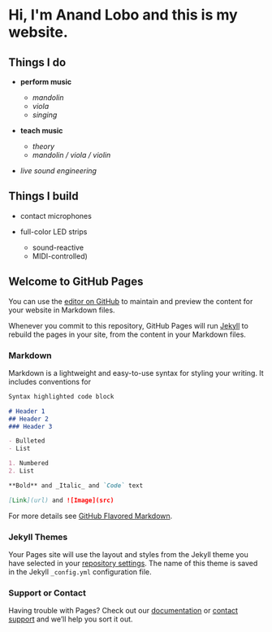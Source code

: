 # Hi, I'm Anand Lobo and this is my website.

## Things I do

- **perform music**
  - _mandolin_
  - _viola_
  - _singing_

- **teach music**
  - _theory_
  - _mandolin / viola / violin_

- _live sound engineering_

## Things I build

- contact microphones

- full-color LED strips
  - sound-reactive
  - MIDI-controlled)

## Welcome to GitHub Pages

You can use the [editor on GitHub](https://github.com/ohnoitsalobo/ohnoitsalobo.github.io/edit/master/README.md) to maintain and preview the content for your website in Markdown files.

Whenever you commit to this repository, GitHub Pages will run [Jekyll](https://jekyllrb.com/) to rebuild the pages in your site, from the content in your Markdown files.

### Markdown

Markdown is a lightweight and easy-to-use syntax for styling your writing. It includes conventions for

```markdown
Syntax highlighted code block

# Header 1
## Header 2
### Header 3

- Bulleted
- List

1. Numbered
2. List

**Bold** and _Italic_ and `Code` text

[Link](url) and ![Image](src)
```

For more details see [GitHub Flavored Markdown](https://guides.github.com/features/mastering-markdown/).

### Jekyll Themes

Your Pages site will use the layout and styles from the Jekyll theme you have selected in your [repository settings](https://github.com/ohnoitsalobo/ohnoitsalobo.github.io/settings). The name of this theme is saved in the Jekyll `_config.yml` configuration file.

### Support or Contact

Having trouble with Pages? Check out our [documentation](https://help.github.com/categories/github-pages-basics/) or [contact support](https://github.com/contact) and we’ll help you sort it out.
